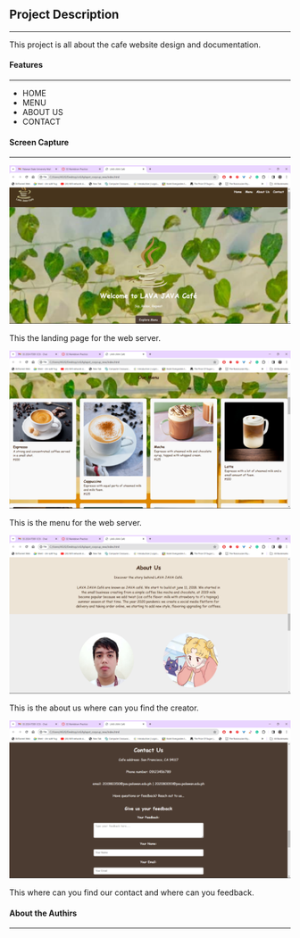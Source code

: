 ## Project Description
___

This project is all about the cafe website design and documentation.

#### Features
___

- HOME 
- MENU 
- ABOUT US 
- CONTACT

#### Screen Capture
___

![img](/img/Screenshot%20(4).png)

This the landing page for the web server.

![img](/img/Screenshot%20(5).png)

This is the menu for the web server.

![img](/img/Screenshot%20(6).png)

This is the about us where can you find the creator.

![img](/img/Screenshot%20(7).png)

This where can you find our contact and where can you feedback.

#### About the Authirs
___
